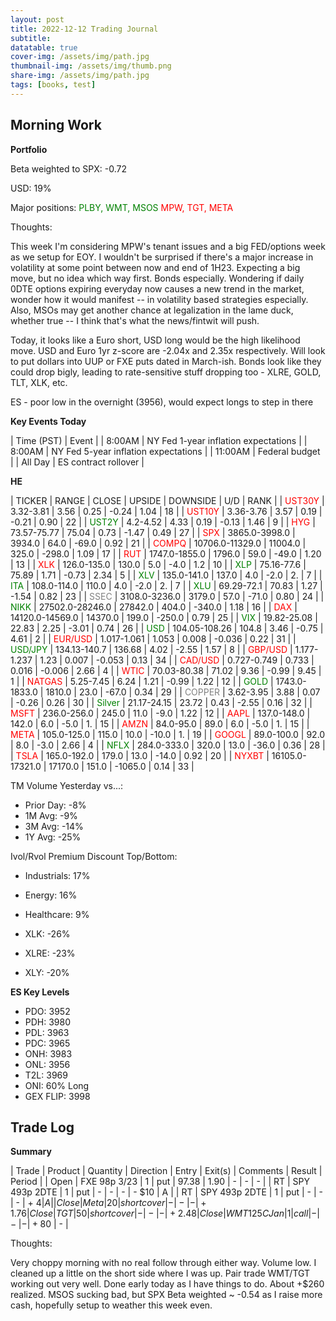 ```yaml
---
layout: post
title: 2022-12-12 Trading Journal 
subtitle: 
datatable: true
cover-img: /assets/img/path.jpg
thumbnail-img: /assets/img/thumb.png
share-img: /assets/img/path.jpg
tags: [books, test]
---
```



## Morning Work

**Portfolio**

Beta weighted to SPX: -0.72

USD: 19%

Major positions:  <span style="color:green">PLBY, WMT, MSOS</span><span style="color:red">  MPW, TGT, META</span>

Thoughts:  

This week I'm considering MPW's tenant issues and a big FED/options week as we setup for EOY.  I wouldn't be surprised if there's a major increase in volatility at some point between now and end of 1H23. Expecting a big move, but no idea which way first.  Bonds especially.  Wondering if daily 0DTE options expiring everyday now causes a new trend in the market, wonder how it would manifest -- in volatility based strategies especially.  Also, MSOs may get another chance at legalization in the lame duck, whether true -- I think that's what the news/fintwit will push. 

Today, it looks like a Euro short, USD long would be the high likelihood move.  USD and Euro 1yr z-score are -2.04x and 2.35x respectively.  Will look to put dollars into UUP or FXE puts dated in March-ish.  Bonds look like they could drop bigly, leading to rate-sensitive stuff dropping too - XLRE, GOLD, TLT, XLK, etc.

ES - poor low in the overnight (3956), would expect longs to step in there

**Key Events Today**

| Time (PST) | Event | 
| 8:00AM | NY Fed 1-year inflation expectations |
| 8:00AM | NY Fed 5-year inflation expectations |
| 11:00AM | Federal budget |
| All Day | ES contract rollover |


**HE**


<div class="datatable-begin"></div>

| TICKER | RANGE | CLOSE | UPSIDE | DOWNSIDE | U/D | RANK |
| <span style="color:red">UST30Y</span>	| 3.32-3.81 | 3.56 | 0.25 | -0.24 | 1.04 | 18 |
| <span style="color:red">UST10Y</span>	| 3.36-3.76 | 3.57 | 0.19 | -0.21 | 0.90 | 22 |
| <span style="color:green">UST2Y</span>	| 4.2-4.52 | 4.33 | 0.19 | -0.13 | 1.46 | 9 |
| <span style="color:red">HYG</span>	| 73.57-75.77 | 75.04 | 0.73 | -1.47 | 0.49 | 27 |
| <span style="color:red">SPX</span>	| 3865.0-3998.0 | 3934.0 | 64.0 | -69.0 | 0.92 | 21 |
| <span style="color:red">COMPQ</span>	| 10706.0-11329.0 | 11004.0 | 325.0 | -298.0 | 1.09 | 17 |
| <span style="color:red">RUT</span>	| 1747.0-1855.0 | 1796.0 | 59.0 | -49.0 | 1.20 | 13 |
| <span style="color:red">XLK</span>	| 126.0-135.0 | 130.0 | 5.0 | -4.0 | 1.2 | 10 |
| <span style="color:green">XLP</span>	| 75.16-77.6 | 75.89 | 1.71 | -0.73 | 2.34 | 5 |
| <span style="color:green">XLV</span>	| 135.0-141.0 | 137.0 | 4.0 | -2.0 | 2. | 7 |
| <span style="color:green">ITA</span>	| 108.0-114.0 | 110.0 | 4.0 | -2.0 | 2. | 7 |
| <span style="color:green">XLU</span>	| 69.29-72.1 | 70.83 | 1.27 | -1.54 | 0.82 | 23 |
| <span style="color:grey">SSEC</span>	| 3108.0-3236.0 | 3179.0 | 57.0 | -71.0 | 0.80 | 24 |
| <span style="color:green">NIKK</span>	| 27502.0-28246.0 | 27842.0 | 404.0 | -340.0 | 1.18 | 16 |
| <span style="color:red">DAX</span>	| 14120.0-14569.0 | 14370.0 | 199.0 | -250.0 | 0.79 | 25 |
| <span style="color:green">VIX</span>	| 19.82-25.08 | 22.83 | 2.25 | -3.01 | 0.74 | 26 |
| <span style="color:green">USD</span>	| 104.05-108.26 | 104.8 | 3.46 | -0.75 | 4.61 | 2 |
| <span style="color:red">EUR/USD</span>	| 1.017-1.061 | 1.053 | 0.008 | -0.036 | 0.22 | 31 |
| <span style="color:green">USD/JPY</span>	| 134.13-140.7 | 136.68 | 4.02 | -2.55 | 1.57 | 8 |
| <span style="color:red">GBP/USD</span>	| 1.177-1.237 | 1.23 | 0.007 | -0.053 | 0.13 | 34 |
| <span style="color:red">CAD/USD</span>	| 0.727-0.749 | 0.733 | 0.016 | -0.006 | 2.66 | 4 |
| <span style="color:red">WTIC</span>	| 70.03-80.38 | 71.02 | 9.36 | -0.99 | 9.45 | 1 |
| <span style="color:red">NATGAS</span>	| 5.25-7.45 | 6.24 | 1.21 | -0.99 | 1.22 | 12 |
| <span style="color:green">GOLD</span>	| 1743.0-1833.0 | 1810.0 | 23.0 | -67.0 | 0.34 | 29 |
| <span style="color:grey">COPPER</span>	| 3.62-3.95 | 3.88 | 0.07 | -0.26 | 0.26 | 30 |
| <span style="color:green">Silver</span>	| 21.17-24.15 | 23.72 | 0.43 | -2.55 | 0.16 | 32 |
| <span style="color:red">MSFT</span>	| 236.0-256.0 | 245.0 | 11.0 | -9.0 | 1.22 | 12 |
| <span style="color:red">AAPL</span>	| 137.0-148.0 | 142.0 | 6.0 | -5.0 | 1. | 15 |
| <span style="color:red">AMZN</span>	| 84.0-95.0 | 89.0 | 6.0 | -5.0 | 1. | 15 |
| <span style="color:red">META</span>	| 105.0-125.0 | 115.0 | 10.0 | -10.0 | 1. | 19 |
| <span style="color:red">GOOGL</span>	| 89.0-100.0 | 92.0 | 8.0 | -3.0 | 2.66 | 4 |
| <span style="color:green">NFLX</span>	| 284.0-333.0 | 320.0 | 13.0 | -36.0 | 0.36 | 28 |
| <span style="color:red">TSLA</span>	| 165.0-192.0 | 179.0 | 13.0 | -14.0 | 0.92 | 20 |
| <span style="color:red">NYXBT</span>	| 16105.0-17321.0 | 17170.0 | 151.0 | -1065.0 | 0.14 | 33 |

<div class="datatable-end"></div>

TM Volume Yesterday vs...: 

- Prior Day: -8%
- 1M Avg: -9%
- 3M Avg: -14%
- 1Y Avg: -25%

Ivol/Rvol Premium Discount Top/Bottom:

- Industrials: 17%
- Energy: 16%
- Healthcare: 9%

- XLK: -26%
- XLRE: -23%
- XLY: -20%


**ES Key Levels**

- PDO:  3952
- PDH:  3980
- PDL:  3963
- PDC:  3965
- ONH:  3983
- ONL:  3956
- T2L:  3969
- ONI: 60% Long
- GEX FLIP:  3998

## Trade Log

**Summary**

| Trade | Product | Quantity | Direction | Entry | Exit(s) | Comments | Result | Period |
| Open | FXE 98p 3/23 | 1 | put | 97.38 | 1.90 | - | - | - |
| RT | SPY 493p 2DTE | 1 | put | - | - | - | - $10 | A |
| RT | SPY 493p 2DTE | 1 | put | - | - | - | + $4 | A |
| Close | Meta | 20 | short cover | - | - | - | + 1.76% | A |
| Close | TGT | 50 | short cover | - | - | - | + 2.48% | B |
| Close | WMT 125C Jan | 1 | call | - | - | - | + 80$ | - |


Thoughts:

Very choppy morning with no real follow through either way.  Volume low.  I cleaned up a little on the short side where I was up.  Pair trade WMT/TGT working out very well.  Done early today as I have things to do.  About +$260 realized.  MSOS sucking bad, but SPX Beta weighted ~ -0.54 as I raise more cash, hopefully setup to weather this week even.
